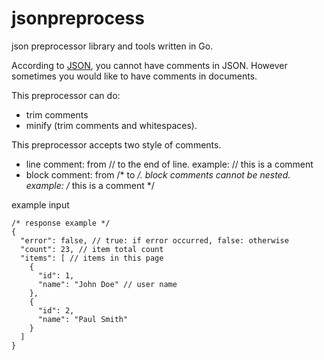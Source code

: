 jsonpreprocess
==============

json preprocessor library and tools written in Go.

According to [JSON](http://json.org/), you cannot have comments in JSON.
However sometimes you would like to have comments in documents.

This preprocessor can do:

- trim comments
- minify (trim comments and whitespaces).


This preprocessor accepts two style of comments.

- line comment:
    from // to the end of line.
    example: // this is a comment
- block comment:
    from /* to */. block comments cannot be nested.
    example: /* this is a comment */


example input

```
/* response example */
{
  "error": false, // true: if error occurred, false: otherwise
  "count": 23, // item total count
  "items": [ // items in this page
    {
      "id": 1,
      "name": "John Doe" // user name
    },
    {
      "id": 2,
      "name": "Paul Smith"
    }
  ]
}
```
